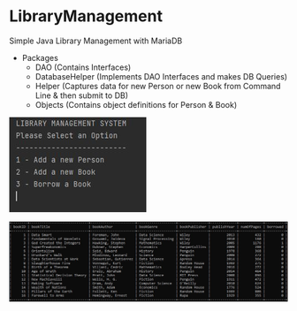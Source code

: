 # LibraryManagement
Simple Java Library Management with MariaDB

- Packages
  - DAO (Contains Interfaces)
  - DatabaseHelper (Implements DAO Interfaces and makes DB Queries)
  - Helper (Captures data for new Person or new Book from Command Line & then submit to DB)
  - Objects (Contains object definitions for Person & Book)


![1](https://github.com/pandyama/LibraryManagement/blob/master/s1.JPG)

![1](https://github.com/pandyama/LibraryManagement/blob/master/s2.JPG)
